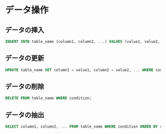 # データ操作

## データの挿入

```sql
INSERT INTO table_name (column1, column2, ...) VALUES (value1, value2, ...);
```

## データの更新

```sql
UPDATE table_name SET column1 = value1, column2 = value2, ... WHERE condition;
```

## データの削除

```sql
DELETE FROM table_name WHERE condition;
```

## データの抽出

```sql
SELECT column1, column2, ... FROM table_name WHERE condition ORDER BY column1, column2, ...;
```
